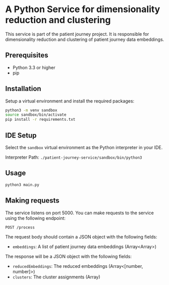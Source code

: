 # A Python Service for dimensionality reduction and clustering

This service is part of the patient journey project. It is responsible for dimensionality reduction and clustering of patient journey data embeddings.

## Prerequisites

- Python 3.3 or higher
- pip

## Installation

Setup a virtual environment and install the required packages:

```bash
python3 -m venv sandbox
source sandbox/bin/activate
pip install -r requirements.txt
```

## IDE Setup

Select the `sandbox` virtual environment as the Python interpreter in your IDE.

Interpreter Path: `./patient-journey-service/sandbox/bin/python3`

## Usage

```bash
python3 main.py
```

## Making requests

The service listens on port 5000. You can make requests to the service using the following endpoint:

```
POST /process
```

The request body should contain a JSON object with the following fields:

- `embeddings`: A list of patient journey data embeddings (Array<Array<number>>)

The response will be a JSON object with the following fields:

- `reducedEmbeddings`: The reduced embeddings (Array<[number, number]>)
- `clusters`: The cluster assignments (Array<number>)
